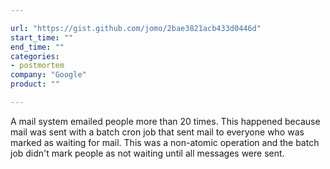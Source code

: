 ```yaml
---

url: "https://gist.github.com/jomo/2bae3821acb433d0446d"
start_time: ""
end_time: ""
categories:
- postmortem
company: "Google"
product: ""

---
```


A mail system emailed people more than 20 times. This happened because mail was sent with a batch cron job that sent mail to everyone who was marked as waiting for mail. This was a non-atomic operation and the batch job didn't mark people as not waiting until all messages were sent.
